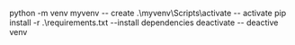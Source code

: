 python -m venv myvenv  -- create
.\myvenv\Scripts\activate  -- activate
pip install -r .\requirements.txt  --install dependencies
deactivate -- deactive venv